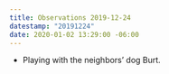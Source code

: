 ```yaml
---
title: Observations 2019-12-24
datestamp: "20191224"
date: 2020-01-02 13:29:00 -06:00
---
```


- Playing with the neighbors’ dog Burt.
